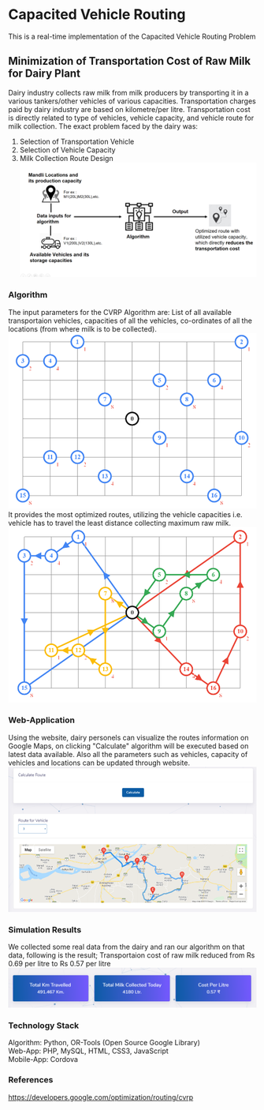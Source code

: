 # **Capacited Vehicle Routing**
This is a real-time implementation of the Capacited Vehicle Routing Problem
## Minimization of Transportation Cost of Raw Milk for Dairy Plant
Dairy industry collects raw milk from milk producers by transporting it in a various tankers/other vehicles of various capacities. Transportation charges paid by dairy industry are based on kilometre/per litre. Transportation cost is directly related to type of vehicles, vehicle capacity, and vehicle route for milk collection. The exact problem faced by the dairy was:
  1. Selection of Transportation Vehicle
  2. Selection of Vehicle Capacity
  3. Milk Collection Route Design  
![Overview](https://github.com/jainamshah17/capacited-vehicle-routing/blob/master/Images/magic.PNG)  
### Algorithm
The input parameters for the CVRP Algorithm are: List of all available transportaion vehicles, capacities of all the vehicles, co-ordinates of all the locations (from where milk is to be collected).  
![Before](https://github.com/jainamshah17/capacited-vehicle-routing/blob/master/Images/cvrp_b4.PNG)  
It provides the most optimized routes, utilizing the vehicle capacities i.e. vehicle has to travel the least distance collecting maximum raw milk.  
![After](https://github.com/jainamshah17/capacited-vehicle-routing/blob/master/Images/cvrp_after.PNG)  
### Web-Application
Using the website, dairy personels can visualize the routes information on Google Maps, on clicking "Calculate" algorithm will be executed based on latest data available. Also all the parameters such as vehicles, capacity of vehicles and locations can be updated through website.  
![Route on Google Map](https://github.com/jainamshah17/capacited-vehicle-routing/blob/master/Images/website.png)  
### Simulation Results
We collected some real data from the dairy and ran our algorithm on that data, following is the result; Transportaion cost of raw milk reduced from Rs 0.69 per litre to Rs 0.57 per litre  
![Simulation Result](https://github.com/jainamshah17/capacited-vehicle-routing/blob/master/Images/result.png)  
### Technology Stack
Algorithm: Python, OR-Tools (Open Source Google Library)  
Web-App: PHP, MySQL, HTML, CSS3, JavaScript  
Mobile-App: Cordova  
### References
https://developers.google.com/optimization/routing/cvrp
